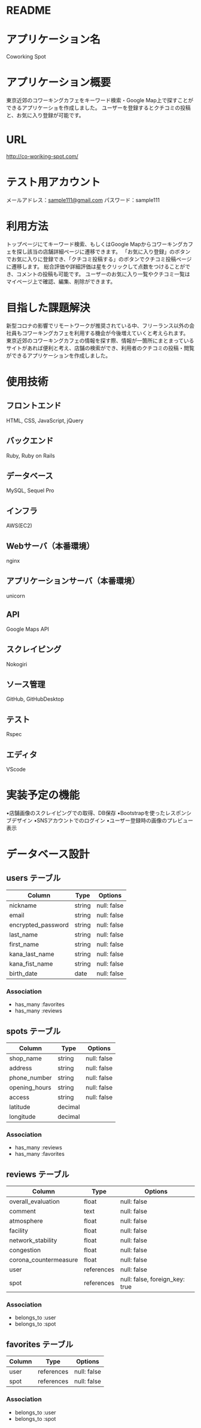 # README

# アプリケーション名
Coworking Spot

# アプリケーション概要
東京近郊のコワーキングカフェをキーワード検索・Google Map上で探すことができるアプリケーショを作成しました。
ユーザーを登録するとクチコミの投稿と、お気に入り登録が可能です。

# URL
http://co-woriking-spot.com/

# テスト用アカウント
メールアドレス：sample111@gmail.com
パスワード：sample111

# 利用方法
トップページにてキーワード検索、もしくはGoogle Mapからコワーキングカフェを探し該当の店舗詳細ページに遷移できます。
「お気に入り登録」のボタンでお気に入りに登録でき、「クチコミ投稿する」のボタンでクチコミ投稿ページに遷移します。
総合評価や詳細評価は星をクリックして点数をつけることができ、コメントの投稿も可能です。
ユーザーのお気に入り一覧やクチコミ一覧はマイページ上で確認、編集、削除ができます。

# 目指した課題解決
新型コロナの影響でリモートワークが推奨されている中、フリーランス以外の会社員もコワーキングカフェを利用する機会が今後増えていくと考えられます。
東京近郊のコワーキングカフェの情報を探す際、情報が一箇所にまとまっているサイトがあれば便利と考え、店舗の検索ができ、利用者のクチコミの投稿・閲覧ができるアプリケーションを作成しました。

# 使用技術
## フロントエンド
HTML, CSS, JavaScript, jQuery

## バックエンド
Ruby, Ruby on Rails

## データベース
MySQL, Sequel Pro

## インフラ
AWS(EC2)

## Webサーバ（本番環境）
nginx

## アプリケーションサーバ（本番環境）
unicorn

## API
Google Maps API

## スクレイピング
Nokogiri

## ソース管理
GitHub, GitHubDesktop

## テスト
Rspec

## エディタ
VScode


# 実装予定の機能
•店舗画像のスクレイピングでの取得、DB保存
•Bootstrapを使ったレスポンシブデザイン
•SNSアカウントでのログイン
•ユーザー登録時の画像のプレビュー表示

# データベース設計  

## users テーブル

| Column             | Type    | Options     |
| ------------------ | ------  | ----------- |
| nickname           | string  | null: false |
| email              | string  | null: false |
| encrypted_password | string  | null: false |
| last_name          | string  | null: false |
| first_name         | string  | null: false |
| kana_last_name     | string  | null: false |
| kana_fist_name     | string  | null: false |
| birth_date         | date    | null: false |

### Association
- has_many :favorites
- has_many :reviews


## spots テーブル

| Column             | Type    | Options     |
| ------------------ | ------  | ----------- |
| shop_name          | string  | null: false |
| address            | string  | null: false |
| phone_number       | string  | null: false |
| opening_hours      | string  | null: false |
| access             | string  | null: false |
| latitude           | decimal | 
| longitude          | decimal | 

### Association
- has_many :reviews
- has_many :favorites


## reviews テーブル

| Column             | Type    | Options     |
| ------------------ | ------  | ----------- |
| overall_evaluation | float   | null: false |
| comment            | text    | null: false |
| atmosphere         | float   | null: false |
| facility           | float   | null: false |
| network_stability  | float   | null: false |
| congestion         | float   | null: false |
| corona_countermeasure | float | null: false |
| user               | references  | null: false |
| spot               | references  | null: false, foreign_key: true |

### Association
- belongs_to :user
- belongs_to :spot


## favorites テーブル

| Column             | Type       | Options     |
| ------------------ | ---------- | ----------- |
| user               | references | null: false |
| spot               | references | null: false |

### Association
- belongs_to :user
- belongs_to :spot
